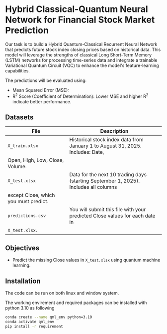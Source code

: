 # Hybrid Classical-Quantum Neural Network for Financial Stock Market Prediction

Our task is to build a Hybrid Quantum-Classical Recurrent Neural Network that predicts future stock index closing prices
based on historical data.  This model 
will leverage the strengths of classical Long Short-Term Memory (LSTM) networks for processing 
time-series data and integrate a trainable Variational Quantum Circuit (VQC) to enhance the 
model's feature-learning capabilities. 

The predictions will be evaluated using:
- Mean Squared Error (MSE):
- R$^2$ Score (Coefficient of Determination):
Lower MSE and higher R$^2$ indicate better performance.
## Datasets

| File | Description | 
|-----------|-----------|
| `X_train.xlsx` | Historical stock index data from January 1 to August 31, 2025. Includes: Date,
Open, High, Low, Close, Volume. | 
| `X_test.xlsx` | Data for the next 10 trading days (starting September 1, 2025). Includes all columns
except Close, which you must predict. | 
| `predictions.csv` | You will submit this file with your predicted Close values for each date in
`X_test.xlsx`. | 

## Objectives

- Predict the missing Close values in `X_test.xlsx` using quantum machine learning.

## Installation 
The code can be run on both linux and window system. 

The working envirement and required packages can be installed with python 3.10 as following

```bash
conda create --name qml_env python=3.10
conda activate qml_env
pip install -r requirement
```

## 

## 
